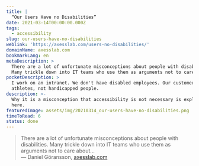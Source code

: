 ```yaml
---
title: |
  “Our Users Have no Disabilities”
date: 2021-03-14T00:00:00.000Z
tags:
  - accessibility
slug: our-users-have-no-disabilities
weblink: 'https://axesslab.com/users-no-disabilities/'
domainName: axesslab.com
bookmarkLang: en
metaDescription: >
  There are a lot of unfortunate misconceptions about people with disabilities.
  Many trickle down into IT teams who use them as arguments not to care about...
pocketDescription: >
  I work on an intranet. We don't have disabled employees. Our customers are
  athletes, not handicapped people.
description: >-
  Why it is a misconception that accessibility is not necessary is explained
  here.
featuredImage: assets/img/20210314_our-users-have-no-disabilities.png
timeToRead: 6
status: done
---
```

<blockquote>There are a lot of unfortunate misconceptions about people with disabilities. Many trickle down into IT teams who use them as arguments not to care about...
<footer>— Daniel Göransson, <a href="https://axesslab.com/users-no-disabilities/">axesslab.com</a></footer></blockquote>
